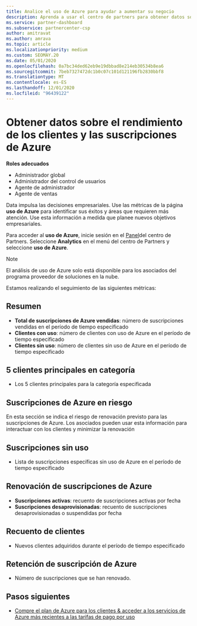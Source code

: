 ```yaml
---
title: Analice el uso de Azure para ayudar a aumentar su negocio
description: Aprenda a usar el centro de partners para obtener datos sobre el uso de las suscripciones de Azure de sus clientes. Los datos incluyen suscripciones vendidas, en riesgo y en uso.
ms.service: partner-dashboard
ms.subservice: partnercenter-csp
author: amitravat
ms.author: amrava
ms.topic: article
ms.localizationpriority: medium
ms.custom: SEOMAY.20
ms.date: 05/01/2020
ms.openlocfilehash: 0a7bc34ded62eb9e19dbbad8e214eb30534b8ea6
ms.sourcegitcommit: 7beb7327472dc1b0c07c101d121196fb2830bbf8
ms.translationtype: MT
ms.contentlocale: es-ES
ms.lasthandoff: 12/01/2020
ms.locfileid: "96439122"
---
```

# <a name="get-data-about-how-well-your-customers-and-azure-subscriptions-are-doing"></a>Obtener datos sobre el rendimiento de los clientes y las suscripciones de Azure



**Roles adecuados**

- Administrador global
- Administrador del control de usuarios
- Agente de administrador
- Agente de ventas

Data impulsa las decisiones empresariales. Use las métricas de la página **uso de Azure** para identificar sus éxitos y áreas que requieren más atención. Use esta información a medida que planee nuevos objetivos empresariales.

Para acceder al **uso de Azure**, inicie sesión en el [Panel](https://partner.microsoft.com/dashboard)del centro de Partners. Seleccione **Analytics** en el menú del centro de Partners y seleccione **uso de Azure**.

> [!NOTE]
> El análisis de uso de Azure solo está disponible para los asociados del programa proveedor de soluciones en la nube.

Estamos realizando el seguimiento de las siguientes métricas:

## <a name="summary"></a>Resumen

- **Total de suscripciones de Azure vendidas**: número de suscripciones vendidas en el período de tiempo especificado  
- **Clientes con uso**: número de clientes con uso de Azure en el período de tiempo especificado  
- **Clientes sin uso**: número de clientes sin uso de Azure en el período de tiempo especificado  

## <a name="top-5-customers-in-category"></a>5 clientes principales en categoría

- Los 5 clientes principales para la categoría especificada  

## <a name="azure-subscriptions-at-risk"></a>Suscripciones de Azure en riesgo

En esta sección se indica el riesgo de renovación previsto para las suscripciones de Azure. Los asociados pueden usar esta información para interactuar con los clientes y minimizar la renovación

## <a name="subscriptions-without-usage"></a>Suscripciones sin uso

- Lista de suscripciones específicas sin uso de Azure en el período de tiempo especificado  

## <a name="azure-subscription-churn"></a>Renovación de suscripciones de Azure

- **Suscripciones activas**: recuento de suscripciones activas por fecha  
- **Suscripciones desaprovisionadas**: recuento de suscripciones desaprovisionadas o suspendidas por fecha  

## <a name="customer-count"></a>Recuento de clientes

- Nuevos clientes adquiridos durante el período de tiempo especificado  

## <a name="azure-subscription-retention"></a>Retención de suscripción de Azure

- Número de suscripciones que se han renovado.

 ## <a name="next-steps"></a>Pasos siguientes

- [Compre el plan de Azure para los clientes & acceder a los servicios de Azure más recientes a las tarifas de pago por uso](purchase-azure-plan.md)
